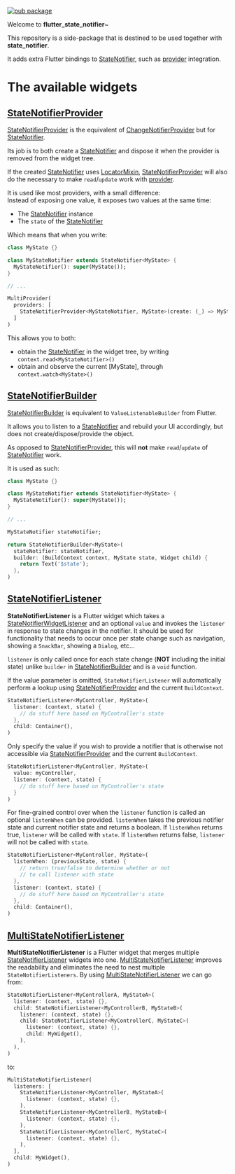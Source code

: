 [![pub package](https://img.shields.io/pub/v/flutter_state_notifier.svg)](https://pub.dartlang.org/packages/flutter_state_notifier)

Welcome to **flutter_state_notifier**~

This repository is a side-package that is destined to be used together with **state_notifier**.

It adds extra Flutter bindings to [StateNotifier], such as [provider] integration.

# The available widgets

## [StateNotifierProvider]

[StateNotifierProvider] is the equivalent of [ChangeNotifierProvider] but for
[StateNotifier].

Its job is to both create a [StateNotifier] and dispose it when the provider
is removed from the widget tree.

If the created [StateNotifier] uses [LocatorMixin], [StateNotifierProvider] will
also do the necessary to make `read`/`update` work with [provider].

It is used like most providers, with a small difference:\
Instead of exposing one value, it exposes two values at the same time:

- The [StateNotifier] instance
- The `state` of the [StateNotifier]

Which means that when you write:

```dart
class MyState {}

class MyStateNotifier extends StateNotifier<MyState> {
  MyStateNotifier(): super(MyState());
}

// ...

MultiProvider(
  providers: [
    StateNotifierProvider<MyStateNotifier, MyState>(create: (_) => MyStateNotifier()).
  ]
)
```

This allows you to both:

- obtain the [StateNotifier] in the widget tree, by writing `context.read<MyStateNotifier>()`
- obtain and observe the current [MyState], through `context.watch<MyState>()`

## [StateNotifierBuilder]

[StateNotifierBuilder] is equivalent to `ValueListenableBuilder` from Flutter.

It allows you to listen to a [StateNotifier] and rebuild your UI accordingly, but
does not create/dispose/provide the object.

As opposed to [StateNotifierProvider], this will **not** make `read`/`update` of
[StateNotifier] work.

It is used as such:

```dart
class MyState {}

class MyStateNotifier extends StateNotifier<MyState> {
  MyStateNotifier(): super(MyState());
}

// ...

MyStateNotifier stateNotifier;

return StateNotifierBuilder<MyState>(
  stateNotifier: stateNotifier,
  builder: (BuildContext context, MyState state, Widget child) {
    return Text('$state');
  },
)
```

## [StateNotifierListener]

**StateNotifierListener** is a Flutter widget which takes a [StateNotifierWidgetListener] and an optional `value` and invokes the `listener` in response to state changes in the notifier. It should be used for functionality that needs to occur once per state change such as navigation, showing a `SnackBar`, showing a `Dialog`, etc...

`listener` is only called once for each state change (**NOT** including the initial state) unlike `builder` in [StateNotifierBuilder] and is a `void` function.

If the value parameter is omitted, `StateNotifierListener` will automatically perform a lookup using [StateNotifierProvider] and the current `BuildContext`.

```dart
StateNotifierListener<MyController, MyState>(
  listener: (context, state) {
    // do stuff here based on MyController's state
  },
  child: Container(),
)
```

Only specify the value if you wish to provide a notifier that is otherwise not accessible via [StateNotifierProvider] and the current `BuildContext`.

```dart
StateNotifierListener<MyController, MyState>(
  value: myController,
  listener: (context, state) {
    // do stuff here based on MyController's state
  }
)
```

For fine-grained control over when the `listener` function is called an optional `listenWhen` can be provided. `listenWhen` takes the previous notifier state and current notifier state and returns a boolean. If `listenWhen` returns true, `listener` will be called with `state`. If `listenWhen` returns false, `listener` will not be called with `state`.

```dart
StateNotifierListener<MyController, MyState>(
  listenWhen: (previousState, state) {
    // return true/false to determine whether or not
    // to call listener with state
  },
  listener: (context, state) {
    // do stuff here based on MyController's state
  },
  child: Container(),
)
```

## [MultiStateNotifierListener]

**MultiStateNotifierListener** is a Flutter widget that merges multiple [StateNotifierListener] widgets into one.
[MultiStateNotifierListener] improves the readability and eliminates the need to nest multiple `StateNotifierListeners`.
By using [MultiStateNotifierListener] we can go from:

```dart
StateNotifierListener<MyControllerA, MyStateA>(
  listener: (context, state) {},
  child: StateNotifierListener<MyControllerB, MyStateB>(
    listener: (context, state) {},
    child: StateNotifierListener<MyControllerC, MyStateC>(
      listener: (context, state) {},
      child: MyWidget(),
    ),
  ),
)
```

to:

```dart
MultiStateNotifierListener(
  listeners: [
    StateNotifierListener<MyController, MyStateA>(
      listener: (context, state) {},
    ),
    StateNotifierListener<MyControllerB, MyStateB>(
      listener: (context, state) {},
    ),
    StateNotifierListener<MyControllerC, MyStateC>(
      listener: (context, state) {},
    ),
  ],
  child: MyWidget(),
)
```

[changenotifierprovider]: https://pub.dev/documentation/provider/latest/provider/ChangeNotifierProvider-class.html
[statenotifier]: https://pub.dev/documentation/state_notifier/latest/state_notifier/StateNotifier-class.html
[statenotifierprovider]: https://pub.dev/documentation/flutter_state_notifier/latest/flutter_state_notifier/StateNotifierProvider-class.html
[statenotifierbuilder]: https://pub.dev/documentation/flutter_state_notifier/latest/flutter_state_notifier/StateNotifierBuilder-class.html
[statenotifierwidgetlistener]: https://pub.dev/documentation/flutter_state_notifier/latest/flutter_state_notifier/StateNotifierWidgetListener-class.html
[statenotifierlistener]: https://pub.dev/documentation/flutter_state_notifier/latest/flutter_state_notifier/StateNotifierListener-class.html
[multistatenotifierlistener]: https://pub.dev/documentation/flutter_state_notifier/latest/flutter_state_notifier/MultiStateNotifierListener-class.html
[locatormixin]: https://pub.dev/documentation/state_notifier/latest/state_notifier/LocatorMixin-class.html
[provider]: https://pub.dev/packages/provider

